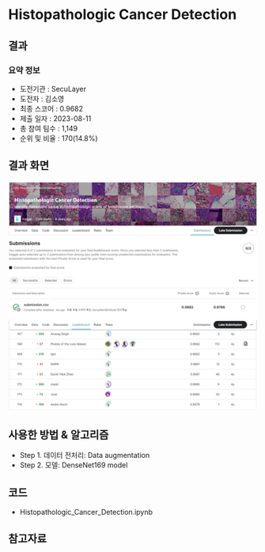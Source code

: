# Histopathologic Cancer Detection
## 결과
### 요약 정보
- 도전기관 : SecuLayer
- 도전자 : 김소영
- 최종 스코어 : 0.9682
- 제출 일자 : 2023-08-11
- 총 참여 팀수 : 1,149
- 순위 및 비율 : 170(14.8%)

## 결과 화면
![score](./img/score.PNG)
![rank](./img/rank.PNG)

## 사용한 방법 & 알고리즘
- Step 1. 데이터 전처리: Data augmentation
- Step 2. 모델: DenseNet169 model

## 코드
- Histopathologic_Cancer_Detection.ipynb

## 참고자료